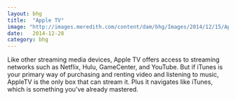 ```yaml
---
layout: bhg
title:  "Apple TV"
image: "http://images.meredith.com/content/dam/bhg/Images/2014/12/15/AppleTV_TV-Movies-PRINT.jpg.rendition.largest.jpg"
date:   2014-12-28
category: bhg
---
```

Like other streaming media devices, Apple TV offers access to streaming networks such as Netflix, Hulu, GameCenter, and YouTube. But if iTunes is your primary way of purchasing and renting video and listening to music, AppleTV is the only box that can stream it. Plus it navigates like iTunes, which is something you’ve already mastered.
